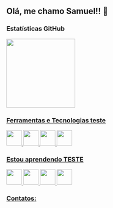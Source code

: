 ## Olá, me chamo Samuel!! 👋

### Estatísticas GitHub
<div>
<a href="https://github.com/SamuelCSoares">
<img height="180cm" src="https://github-readme-stats.vercel.app/api?username=SamuelCSoares&theme=blue-green"/> 
</div>

### Ferramentas e Tecnologias teste

<img src="https://cdn.jsdelivr.net/gh/devicons/devicon/icons/linux/linux-original.svg" width="40" height="40"/> <img src="https://cdn.jsdelivr.net/gh/devicons/devicon/icons/git/git-original.svg" width="40" height="40"/> <img src="https://cdn.jsdelivr.net/gh/devicons/devicon/icons/rect/rect-plain.svg" width="40" height="40"/> <img src="https://cdn.jsdelivr.net/gh/devicons/devicon/icons/neo4j/neo4j-plain-wordmark.svg" width="40" height="40"/>
  
### Estou aprendendo TESTE
                                                                                                                   
<img src="https://cdn.jsdelivr.net/gh/devicons/devicon/icons/linux/linux-original.svg" width="40" height="40"/> <img src="https://cdn.jsdelivr.net/gh/devicons/devicon/icons/git/git-original.svg" width="40" height="40"/> <img src="https://cdn.jsdelivr.net/gh/devicons/devicon/icons/rect/rect-plain.svg" width="40" height="40"/> <img src="https://cdn.jsdelivr.net/gh/devicons/devicon/icons/neo4j/neo4j-plain-wordmark.svg" width="40" height="40"/>
  
### Contatos:

